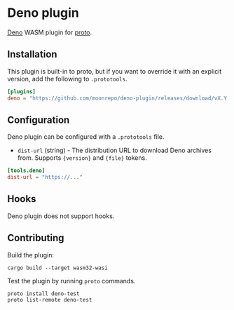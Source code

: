 # Deno plugin

[Deno](https://deno.land/) WASM plugin for [proto](https://github.com/moonrepo/proto).

## Installation

This plugin is built-in to proto, but if you want to override it with an explicit version, add the following to `.prototools`.

```toml
[plugins]
deno = "https://github.com/moonrepo/deno-plugin/releases/download/vX.Y.Z/deno_tool.wasm"
```

## Configuration

Deno plugin can be configured with a `.prototools` file.

- `dist-url` (string) - The distribution URL to download Deno archives from. Supports `{version}` and `{file}` tokens.

```toml
[tools.deno]
dist-url = "https://..."
```

## Hooks

Deno plugin does not support hooks.

## Contributing

Build the plugin:

```shell
cargo build --target wasm32-wasi
```

Test the plugin by running `proto` commands.

```shell
proto install deno-test
proto list-remote deno-test
```
